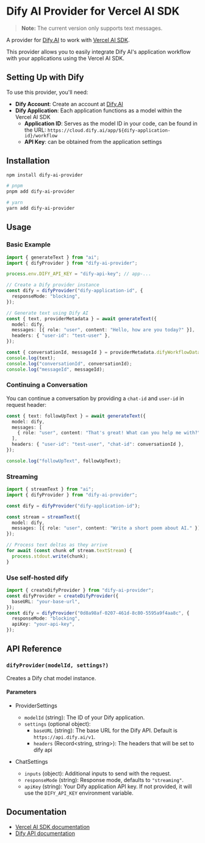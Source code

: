 # Dify AI Provider for Vercel AI SDK

> **Note:** The current version only supports text messages.

A provider for [Dify.AI](https://dify.ai/) to work with [Vercel AI SDK](https://sdk.vercel.ai/).

This provider allows you to easily integrate Dify AI's application workflow with your applications using the Vercel AI SDK.

## Setting Up with Dify

To use this provider, you'll need:

- **Dify Account**: Create an account at [Dify.AI](https://dify.ai/)
- **Dify Application**: Each application functions as a model within the Vercel AI SDK
  - **Application ID**: Serves as the model ID in your code, can be found in the URL: `https://cloud.dify.ai/app/${dify-application-id}/workflow`
  - **API Key**: can be obtained from the application settings

## Installation

```bash
npm install dify-ai-provider

# pnpm
pnpm add dify-ai-provider

# yarn
yarn add dify-ai-provider
```

## Usage

### Basic Example

```typescript
import { generateText } from "ai";
import { difyProvider } from "dify-ai-provider";

process.env.DIFY_API_KEY = "dify-api-key"; // app-...

// Create a Dify provider instance
const dify = difyProvider("dify-application-id", {
  responseMode: "blocking",
});

// Generate text using Dify AI
const { text, providerMetadata } = await generateText({
  model: dify,
  messages: [{ role: "user", content: "Hello, how are you today?" }],
  headers: { "user-id": "test-user" },
});

const { conversationId, messageId } = providerMetadata.difyWorkflowData;
console.log(text);
console.log("conversationId", conversationId);
console.log("messageId", messageId);
```

### Continuing a Conversation

You can continue a conversation by providing a `chat-id` and `user-id` in request header:

```typescript
const { text: followUpText } = await generateText({
  model: dify,
  messages: [
    { role: "user", content: "That's great! What can you help me with?" },
  ],
  headers: { "user-id": "test-user", "chat-id": conversationId },
});

console.log("followUpText", followUpText);
```

### Streaming

```typescript
import { streamText } from "ai";
import { difyProvider } from "dify-ai-provider";

const dify = difyProvider("dify-application-id");

const stream = streamText({
  model: dify,
  messages: [{ role: "user", content: "Write a short poem about AI." }],
});

// Process text deltas as they arrive
for await (const chunk of stream.textStream) {
  process.stdout.write(chunk);
}
```

### Use self-hosted dify

```typescript
import { createDifyProvider } from "dify-ai-provider";
const difyProvider = createDifyProvider({
  baseURL: "your-base-url",
});
const dify = difyProvider("0d8a98af-0207-461d-8c80-5595a9f4aa8c", {
  responseMode: "blocking",
  apiKey: "your-api-key",
});
```

## API Reference

### `difyProvider(modelId, settings?)`

Creates a Dify chat model instance.

#### Parameters

- ProviderSettings

  - `modelId` (string): The ID of your Dify application.
  - `settings` (optional object):
    - `baseURL` (string): The base URL for the Dify API. Default is `https://api.dify.ai/v1`.
    - `headers` (Record<string, string>): The headers that will be set to dify api

- ChatSettings

  - `inputs` (object): Additional inputs to send with the request.
  - `responseMode` (string): Response mode, defaults to `"streaming"`.
  - `apiKey` (string): Your Dify application API key. If not provided, it will use the `DIFY_API_KEY` environment variable.

## Documentation

- [Vercel AI SDK documentation](https://sdk.vercel.ai/docs/introduction)
- [Dify API documentation](https://docs.dify.ai/guides/application-publishing/developing-with-apis)
